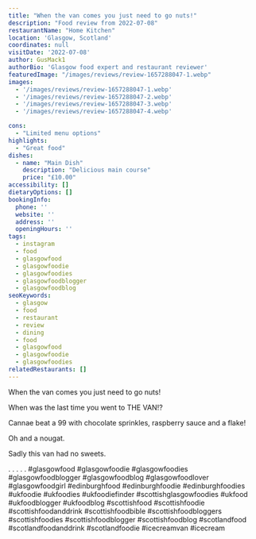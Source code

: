 ```yaml
---
title: "When the van comes you just need to go nuts!"
description: "Food review from 2022-07-08"
restaurantName: "Home Kitchen"
location: 'Glasgow, Scotland'
coordinates: null
visitDate: '2022-07-08'
author: GusMack1
authorBio: 'Glasgow food expert and restaurant reviewer'
featuredImage: "/images/reviews/review-1657288047-1.webp"
images:
  - '/images/reviews/review-1657288047-1.webp'
  - '/images/reviews/review-1657288047-2.webp'
  - '/images/reviews/review-1657288047-3.webp'
  - '/images/reviews/review-1657288047-4.webp'

cons:
  - "Limited menu options"
highlights:
  - "Great food"
dishes:
  - name: "Main Dish"
    description: "Delicious main course"
    price: "£10.00"
accessibility: []
dietaryOptions: []
bookingInfo:
  phone: ''
  website: ''
  address: ''
  openingHours: ''
tags:
  - instagram
  - food
  - glasgowfood
  - glasgowfoodie
  - glasgowfoodies
  - glasgowfoodblogger
  - glasgowfoodblog
seoKeywords:
  - glasgow
  - food
  - restaurant
  - review
  - dining
  - food
  - glasgowfood
  - glasgowfoodie
  - glasgowfoodies
relatedRestaurants: []
---
```

When the van comes you just need to go nuts!

When was the last time you went to THE VAN!?

Cannae beat a 99 with chocolate sprinkles, raspberry sauce and a flake!

Oh and a nougat.

Sadly this van had no sweets.

.
.
.
.
.
#glasgowfood #glasgowfoodie #glasgowfoodies #glasgowfoodblogger #glasgowfoodblog #glasgowfoodlover #glasgowfoodgirl #edinburghfood #edinburghfoodie #edinburghfoodies #ukfoodie #ukfoodies #ukfoodiefinder #scottishglasgowfoodies #ukfood #ukfoodblogger #ukfoodblog #scottishfood #scottishfoodie #scottishfoodanddrink #scottishfoodbible #scottishfoodbloggers #scottishfoodies #scottishfoodblogger #scottishfoodblog #scotlandfood #scotlandfoodanddrink #scotlandfoodie #icecreamvan #icecream
